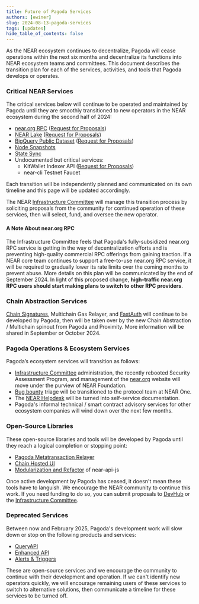 ```yaml
---
title: Future of Pagoda Services
authors: [ewiner]
slug: 2024-08-13-pagoda-services
tags: [updates]
hide_table_of_contents: false
---
```


As the NEAR ecosystem continues to decentralize, Pagoda will cease operations within the next six months and decentralize its functions into NEAR ecosystem teams and committees.  This document describes the transition plan for each of the services, activities, and tools that Pagoda develops or operates.

<!-- truncate -->

### Critical NEAR Services

The critical services below will continue to be operated and maintained by Pagoda until they are smoothly transitioned to new operators in the NEAR ecosystem during the second half of 2024:

-   [near.org RPC](https://docs.near.org/api/rpc/providers) ([Request for Proposals](https://dev.near.org/infrastructure-committee.near/widget/app?page=rfp&id=2))
-   [NEAR Lake](https://docs.near.org/concepts/advanced/near-lake-framework) ([Request for Proposals](https://dev.near.org/infrastructure-committee.near/widget/app?page=rfp&id=3))
-   [BigQuery Public Dataset](https://docs.near.org/build/data-infrastructure/big-query) ([Request for Proposals](https://dev.near.org/infrastructure-committee.near/widget/app?page=rfp&id=4))
-   [Node Snapshots](https://near-nodes.io/intro/node-data-snapshots) 
-   [State Sync](https://near-nodes.io/rpc/state-sync)
-   Undocumented but critical services:
    -   KitWallet Indexer API ([Request for Proposals](https://dev.near.org/infrastructure-committee.near/widget/app?page=rfp&id=1))
    -   near-cli Testnet Faucet

Each transition will be independently planned and communicated on its own timeline and this page will be updated accordingly.

The NEAR [Infrastructure Committee](https://dev.near.org/infrastructure-committee.near/widget/near-prpsls-bos.components.pages.app?page=about) will manage this transition process by soliciting proposals from the community for continued operation of these services, then will select, fund, and oversee the new operator.

#### A Note About near.org RPC

The Infrastructure Committee feels that Pagoda's fully-subsidized near.org RPC service is getting in the way of decentralization efforts and is preventing high-quality commercial RPC offerings from gaining traction. If a NEAR core team continues to support a free-to-use near.org RPC service, it will be required to gradually lower its rate limits over the coming months to prevent abuse. More details on this plan will be communicated by the end of September 2024. In light of this proposed change, **high-traffic near.org RPC users should start making plans to switch to other RPC providers**.

### Chain Abstraction Services

[Chain Signatures](https://docs.near.org/concepts/abstraction/chain-signatures), Multichain Gas Relayer, and [FastAuth](https://docs.near.org/build/chain-abstraction/fastauth-sdk) will continue to be developed by Pagoda, then will be taken over by the new Chain Abstraction / Multichain spinout from Pagoda and Proximity. More information will be shared in September or October 2024.

### Pagoda Operations & Ecosystem Services

Pagoda’s ecosystem services will transition as follows:

-   [Infrastructure Committee](https://dev.near.org/infrastructure-committee.near/widget/near-prpsls-bos.components.pages.app?page=about) administration, the recently rebooted Security Assessment Program, and management of the [near.org](http://near.org) website will move under the purview of NEAR Foundation.
-   [Bug bounty](https://hackenproof.com/company/near/programs) triage will be transitioned to the protocol team at NEAR One.
-   The [NEAR Helpdesk](https://help.near.org/) will be turned into self-service documentation.
-   Pagoda's informal technical / smart contract advisory services for other ecosystem companies will wind down over the next few months.

### Open-Source Libraries

These open-source libraries and tools will be developed by Pagoda until they reach a logical completion or stopping point:

-   [Pagoda Metatransaction Relayer](https://github.com/near/pagoda-relayer-rs)
-   [Chain Hosted UI](https://github.com/near/chain-hosted-ui)
-   [Modularization and Refactor](https://t.me/neardev/53280) of near-api-js

Once active development by Pagoda has ceased, it doesn't mean these tools have to languish. We encourage the NEAR community to continue this work. If you need funding to do so, you can submit proposals to [DevHub](https://dev.near.org/devhub.near/widget/app) or the [Infrastructure Committee](https://dev.near.org/infrastructure-committee.near/widget/near-prpsls-bos.components.pages.app?page=about).

### Deprecated Services

Between now and February 2025, Pagoda's development work will slow down or stop on the following products and services:

-   [QueryAPI](https://docs.near.org/build/data-infrastructure/query-api/intro)
-   [Enhanced API](https://docs.near.org/pagoda/rpc/api)
-   [Alerts & Triggers](https://docs.near.org/pagoda/alerts/intro)

These are open-source services and we encourage the community to continue with their development and operation. If we can't identify new operators quickly, we will encourage remaining users of these services to switch to alternative solutions, then communicate a timeline for these services to be turned off.
